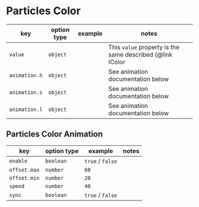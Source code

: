 # Particles Color

| key           | option type | example | notes                                                             |
| ------------- | ----------- | ------- | ----------------------------------------------------------------- |
| `value`       | `object`    |         | This `value` property is the same described {@link IColor | here} |
| `animation.h` | `object`    |         | See animation documentation below                                 |
| `animation.s` | `object`    |         | See animation documentation below                                 |
| `animation.l` | `object`    |         | See animation documentation below                                 |

## Particles Color Animation

| key          | option type | example          | notes |
| ------------ | ----------- | ---------------- | ----- |
| `enable`     | `boolean`   | `true` / `false` |       |
| `offset.max` | `number`    | `60`             |       |
| `offset.min` | `number`    | `20`             |       |
| `speed`      | `number`    | `40`             |       |
| `sync`       | `boolean`   | `true` / `false` |       |
